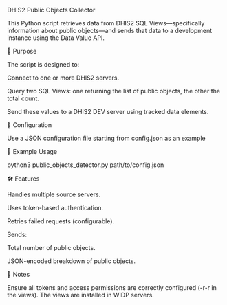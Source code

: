 DHIS2 Public Objects Collector

This Python script retrieves data from DHIS2 SQL Views—specifically information about public objects—and sends that data to a development instance using the Data Value API.

🚀 Purpose

The script is designed to:

Connect to one or more DHIS2 servers.

Query two SQL Views: one returning the list of public objects, the other the total count.

Send these values to a DHIS2 DEV server using tracked data elements.

🔧 Configuration

Use a JSON configuration file starting from config.json as an example


🧪 Example Usage

python3 public_objects_detector.py path/to/config.json

🛠 Features

Handles multiple source servers.

Uses token-based authentication.

Retries failed requests (configurable).

Sends:

Total number of public objects.

JSON-encoded breakdown of public objects.


📌 Notes

Ensure all tokens and access permissions are correctly configured (-r-r in the views).
The views are installed in WIDP servers.